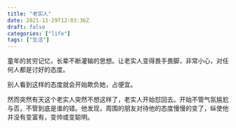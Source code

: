 ```yaml
---
title: "老实人"
date: 2021-11-29T12:03:36Z
draft: false
categories: ["life"]
tags: ["生活"]
---
```


童年的贫穷记忆，长辈不断灌输的思想。让老实人变得畏手畏脚，非常小心，对任何人都是讨好的态度。

别人看到这样的态度就会开始欺负她，占便宜。

然而突然有天这个老实人突然不想这样了，老实人开始怼回去。开始不管气氛尴尬与否，不管到底是谁的错。他发现，周围的朋友对待他的态度慢慢的变了，纵使他并没有变富有，变帅或变聪明。





